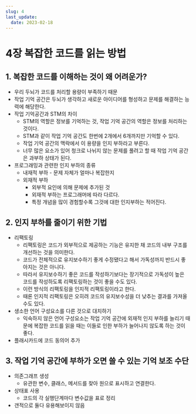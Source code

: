 ```yaml
---
slug: 4
last_update:
  date: 2023-02-18
---
```


# 4장 복잡한 코드를 읽는 방법

## 1. 복잡한 코드를 이해하는 것이 왜 어려운가?

- 우리 두뇌가 코드를 처리할 용량이 부족하기 때문
- 작업 기억 공간은 두뇌가 생각하고 새로운 아이디어를 형성하고 문제를 해결하는 능력에 해당한다.
- 작업 기억공간과 STM의 차이
  - STM의 역할은 정보를 기억하는 것, 작업 기억 공간의 역할은 정보를 처리하는 것이다.
  - STM과 같이 작업 기억 공간도 한번에 2개에서 6개까지만 기억할 수 있다.
  - 작업 기억 공간의 맥락에서 이 용량을 인지 부하라고 부른다.
  - 너무 많은 요소가 있어 청크로 나뉘지 않는 문제를 풀려고 할 때 작업 기억 공간은 과부하 상태가 된다.
- 프로그래밍과 관련한 인지 부하의 종류
  - 내재적 부하 - 문제 자체가 얼마나 복잡한지
  - 외재적 부하
    - 외부적 요인에 의해 문제에 추가된 것
    - 외재적 부하는 프로그래머에 따라 다르다.
    - 특정 개념을 많이 경험할수록 그것에 대한 인지부하는 적어진다.

## 2. 인지 부하를 줄이기 위한 기법

- 리팩토링
  - 리팩토링은 코드가 외부적으로 제공하는 기능은 유지한 채 코드의 내부 구조를 개선하는 것을 의미한다.
  - 코드가 전체적으로 유지보수하기 좋게 수정됐다고 해서 가독성까지 반드시 좋아지는 것은 아니다.
  - 따라서 유지보수하기 좋은 코드를 작성하기보다는 장기적으로 가독성이 높은 코드를 작성하도록 리팩토링하는 것이 좋을 수도 있다.
  - 이런 방식의 리팩토링을 인지적 리팩토링이라고 한다.
  - 때론 인지적 리팩토링은 오히려 코드의 유지보수성을 더 낮추는 결과를 가져올 수도 있다.
- 생소한 언어 구성요소를 다른 것으로 대치하기
  - 익숙하지 않은 언어 구성요소는 작업 기억 공간에 외재적 인지 부하를 늘리기 때문에 복잡한 코드를 읽을 때는 이들로 인한 부하가 늘어나지 않도록 하는 것이 좋다.
- 플래시카드에 코드 동의어 추가

## 3. 작업 기억 공간에 부하가 오면 쓸 수 있는 기억 보조 수단

- 의존그래프 생성
  - 유관한 변수, 클래스, 메서드를 찾아 원으로 표시하고 연결한다.
- 상태표 사용
  - 코드의 각 실행단계마다 변수값을 표로 정리
- 갠적으로 둘다 유용해보이지 않음
